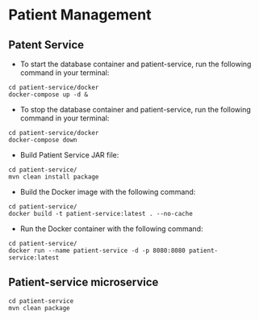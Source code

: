 # Patient Management

## Patent Service

* To start the database container and patient-service, run the following command in your terminal:

```shell
cd patient-service/docker
docker-compose up -d &
```

* To stop the database container and patient-service, run the following command in your terminal:

```shell
cd patient-service/docker
docker-compose down
```

* Build Patient Service JAR file:

```shell
cd patient-service/
mvn clean install package
```

* Build the Docker image with the following command:

```shell
cd patient-service/
docker build -t patient-service:latest . --no-cache
```

* Run the Docker container with the following command:

```shell
cd patient-service/
docker run --name patient-service -d -p 8080:8080 patient-service:latest
```

## Patient-service microservice

```shell
cd patient-service
mvn clean package
```
